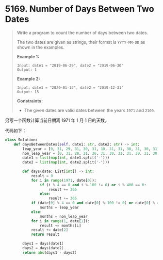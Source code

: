 # 5169. Number of Days Between Two Dates

> Write a program to count the number of days between two dates.
>
> The two dates are given as strings, their format is `YYYY-MM-DD` as shown in the examples.
>
>  
>
> **Example 1:**
>
> ```
> Input: date1 = "2019-06-29", date2 = "2019-06-30"
> Output: 1
> ```
>
> **Example 2:**
>
> ```
> Input: date1 = "2020-01-15", date2 = "2019-12-31"
> Output: 15
> ```
>
>  
>
> **Constraints:**
>
> - The given dates are valid dates between the years `1971` and `2100`.

另写一个函数计算当前日期离 1971 年 1 月 1 日的天数。

代码如下：

```python
class Solution:
    def daysBetweenDates(self, date1: str, date2: str) -> int:
        leap_year = [0, 31, 29, 31, 30, 31, 30, 31, 31, 30, 31, 30, 31]
        non_leap_year = [0, 31, 28, 31, 30, 31, 30, 31, 31, 30, 31, 30, 31]
        date1 = list(map(int, date1.split('-')))
        date2 = list(map(int, date2.split('-')))
        
        def days(date: List[int]) -> int:
            result = 0
            for i in range(1971, date[0]):
                if (i % 4 == 0 and i % 100 != 0) or i % 400 == 0:
                    result += 366
                else:
                    result += 365
            if (date[0] % 4 == 0 and date[0] % 100 != 0) or date[0] % 400 == 0:
                months = leap_year
            else:
                months = non_leap_year
            for i in range(1, date[1]):
                result += months[i]
            result += date[2]
            return result
        
        days1 = days(date1)
        days2 = days(date2)
        return abs(days1 - days2)
```

